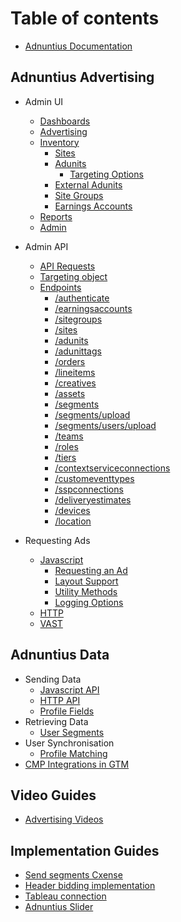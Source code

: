 # Table of contents

* [Adnuntius Documentation](README.md)

## Adnuntius Advertising

* Admin UI
  * [Dashboards](user-interface-guides/dashboards.md)
  * [Advertising](user-interface-guides/advertising.md)
  * [Inventory](user-interface-guides/inventory/README.md)
    * [Sites](user-interface-guides/inventory/sites.md)
    * [Adunits](user-interface-guides/inventory/adunits-1/README.md)
      * [Targeting Options](user-interface-guides/inventory/adunits-1/targeting-options.md)
    * [External Adunits](user-interface-guides/inventory/external-adunits.md)
    * [Site Groups](user-interface-guides/inventory/site-groups.md)
    * [Earnings Accounts](user-interface-guides/inventory/earnings-accounts.md)
  * [Reports](user-interface-guides/reports.md)
  * [Admin](user-interface-guides/admin.md)

* Admin API
  * [API Requests](api-guide/api-requests.md)
  * [Targeting object](api-guide/targeting-object.md)
  * [Endpoints](api-guide/endpoints/README.md)
    * [/authenticate](api-guide/endpoints/authenticate.md)
    * [/earningsaccounts](api-guide/endpoints/earningsaccounts.md)
    * [/sitegroups](api-guide/endpoints/sitegroups.md)
    * [/sites](api-guide/endpoints/sites.md)
    * [/adunits](api-guide/endpoints/adunits.md)
    * [/adunittags](api-guide/endpoints/adunittags.md)
    * [/orders](api-guide/endpoints/orders.md)
    * [/lineitems](api-guide/endpoints/lineitems.md)
    * [/creatives](api-guide/endpoints/creatives.md)
    * [/assets](api-guide/endpoints/assets.md)
    * [/segments](api-guide/endpoints/segments.md)
    * [/segments/upload](api-guide/endpoints/segmentsupload.md)
    * [/segments/users/upload](api-guide/endpoints/segmentsusersupload.md)
    * [/teams](api-guide/endpoints/teams.md)
    * [/roles](api-guide/endpoints/roles.md)
    * [/tiers](api-guide/endpoints/tiers.md)
    * [/contextserviceconnections](api-guide/endpoints/contextserviceconnections.md)
    * [/customeventtypes](api-guide/endpoints/customeventtypes.md)
    * [/sspconnections](api-guide/endpoints/sspconnections.md)
    * [/deliveryestimates](api-guide/endpoints/deliveryestimates.md)
    * [/devices](api-guide/endpoints/devices.md)
    * [/location](api-guide/endpoints/location.md)

* Requesting Ads
  * [Javascript](adn.js/intro/README.md)
    * [Requesting an Ad](adn.js/intro/adn-request.md)
    * [Layout Support](adn.js/intro/adn-layout.md)
    * [Utility Methods](adn.js/intro/adn-utility.md)
    * [Logging Options](adn.js/intro/adn-feedback.md)
  * [HTTP](api-guide/http-api.md)
  * [VAST](http-delivery/vast-2.0.md)

## Adnuntius Data

* Sending Data
  * [Javascript API](data/javascript.md)
  * [HTTP API](data/http.md)
  * [Profile Fields](data/fields.md)
* Retrieving Data
  * [User Segments](data/get-segments.md)
* User Synchronisation
  * [Profile Matching](data/sync.md)
* [CMP Integrations in GTM](onetruth/cmp-integrations-in-gtm.md)

## Video Guides

* [Advertising Videos](user-interface-guides/adnuntius-activation-start.md)

## Implementation Guides

* [Send segments Cxense](implementation-guides/send-segments-cxense.md)
* [Header bidding implementation](implementation-guides/header-bidding-implementation.md)
* [Tableau connection](implementation-guides/tableau-connection.md)
* [Adnuntius Slider](implementation-guides/adnuntius-slider.md)
